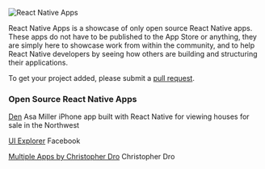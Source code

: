 ![React Native Apps](http://i.imgur.com/MmGT6cn.png "React Native Apps")

React Native Apps is a showcase of only open source React Native apps. These apps do not have to be published to the App Store or anything, they are simply here to showcase work from within the community, and to help React Native developers by seeing how others are building and structuring their applications.

To get your project added, please submit a [pull request](https://github.com/dabit3/react-native-apps/pulls).

### Open Source React Native Apps

[Den](https://github.com/asamiller/den)
Asa Miller
iPhone app built with React Native for viewing houses for sale in the Northwest

[UI Explorer](https://github.com/facebook/react-native/tree/master/Examples/UIExplorer)
Facebook

[Multiple Apps by Christopher Dro](https://github.com/christopherdro)
Christopher Dro
